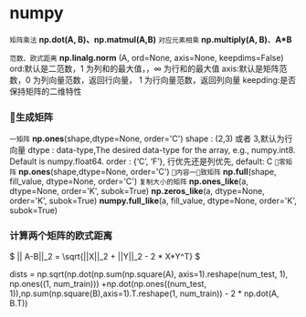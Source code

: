 # numpy

`矩阵乘法` **np.dot(A, B)、np.matmul(A,B)** 
`对应元素相乘` **np.multiply(A, B)**、**A\*B** 

`范数、欧式距离` 
**np.linalg.norm** (A, ord=None, axis=None, keepdims=False)
ord:默认是二范数，1 为列和的最大值，，∞ 为行和的最大值
axis:默认是矩阵范数，0 为列向量范数，返回行向量， 1 为行向量范数，返回列向量
keepding:是否保持矩阵的二维特性

### 生成矩阵
`一矩阵` 
**np.ones**(shape,dtype=None, order='C')
shape : (2,3) 或者 3,默认为行向量 
dtype : data-type,The desired data-type for the array, e.g., numpy.int8. Default is numpy.float64.
order : {‘C’, ‘F’}, 行优先还是列优先, default: C
`零矩阵`
**np.ones**(shape,dtype=None, order='C')
`内容一致矩阵`
**np.full**(shape, fill_value, dtype=None, order='C')
`复制大小的矩阵`
**np.ones_like**(a, dtype=None, order='K', subok=True)
**np.zeros_like**(a, dtype=None, order='K', subok=True)
**numpy.full_like**(a, fill_value, dtype=None, order='K', subok=True)

### 计算两个矩阵的欧式距离
$ || A-B||_2 = \sqrt{||X||_2 + ||Y||_2 - 2 * X*Y^T} $

dists = np.sqrt(np.dot(np.sum(np.square(A), axis=1).reshape(num_test, 1), np.ones((1, num_train)))
+np.dot(np.ones((num_test, 1)),np.sum(np.square(B),axis=1).T.reshape(1, num_train)) - 
2 * np.dot(A, B.T))
       